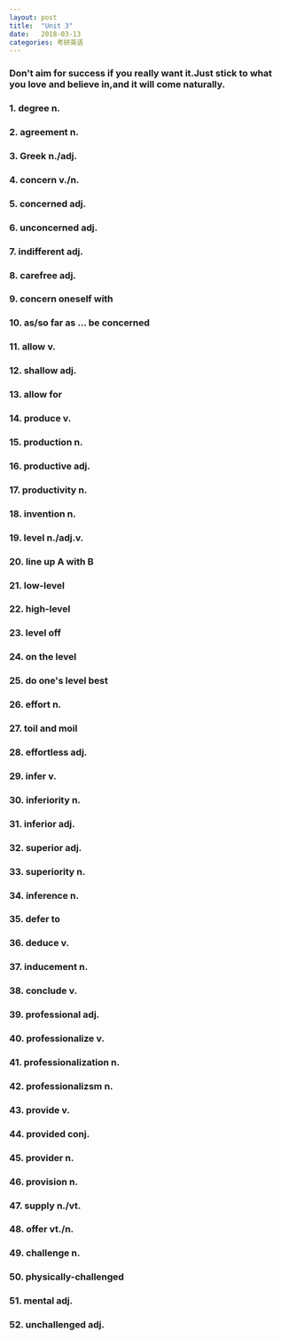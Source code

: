 ```yaml
---
layout: post
title:  "Unit 3"
date:   2018-03-13
categories: 考研英语
---
```

### Don't aim for success if you really want it.Just stick to what you love and believe in,and it will come naturally.
### 1. degree n.
### 2. agreement n.
### 3. Greek n./adj.
### 4. concern v./n.
### 5. concerned adj.
### 6. unconcerned adj.
### 7. indifferent adj.
### 8. carefree adj.
### 9. concern oneself with
### 10. as/so far as ... be concerned
### 11. allow v.
### 12. shallow adj.
### 13. allow for
### 14. produce v.
### 15. production n.
### 16. productive adj.
### 17. productivity n.
### 18. invention n.
### 19. level n./adj.v.
### 20. line up A with B
### 21. low-level
### 22. high-level
### 23. level off
### 24. on the level
### 25. do one's level best
### 26. effort n.
### 27. toil and moil
### 28. effortless adj.
### 29. infer v.
### 30. inferiority n.
### 31. inferior adj.
### 32. superior adj.
### 33. superiority n.
### 34. inference n.
### 35. defer to
### 36. deduce v.
### 37. inducement n.
### 38. conclude v.
### 39. professional adj.
### 40. professionalize v.
### 41. professionalization n.
### 42. professionalizsm n.
### 43. provide v.
### 44. provided conj.
### 45. provider n.
### 46. provision n.
### 47. supply n./vt.
### 48. offer vt./n.
### 49. challenge n.
### 50. physically-challenged
### 51. mental adj.
### 52. unchallenged adj.
